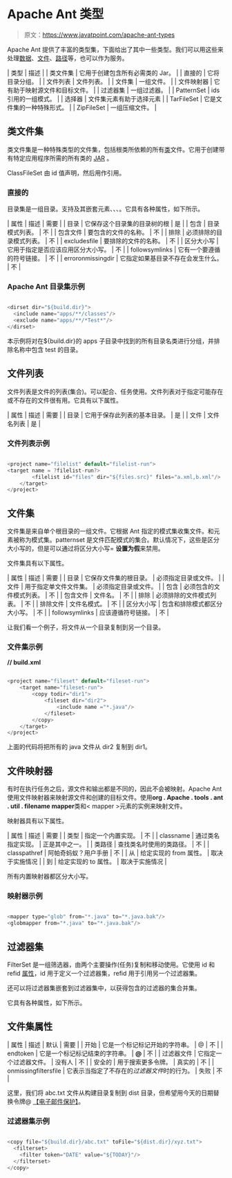 # Apache Ant 类型

> 原文：<https://www.javatpoint.com/apache-ant-types>

Apache Ant 提供了丰富的类型集，下面给出了其中一些类型。我们可以用这些来处理[数据](what-is-big-data)、[文件](linux-files)、[路径](how-to-set-path-in-java)等，也可以作为服务。

| 类型 | 描述 |
| 类文件集 | 它用于创建包含所有必需类的 Jar。 |
| 直接的 | 它将目录分组。 |
| 文件列表 | 文件列表。 |
| 文件集 | 一组文件。 |
| 文件映射器 | 它有助于映射源文件和目标文件。 |
| 过滤器集 | 一组过滤器。 |
| PatternSet | ids 引用的一组模式。 |
| 选择器 | 文件集元素有助于选择元素 |
| TarFileSet | 它是文件集的一种特殊形式。 |
| ZipFileSet | 一组压缩文件。 |

## 类文件集

类文件集是一种特殊类型的文件集，包括根类所依赖的所有[类](object-class)文件。它用于创建带有特定应用程序所需的所有类的 [JAR](how-to-make-an-executable-jar-file-in-java) 。

ClassFileSet 由 id 值声明，然后用作引用。

### 直接的

目录集是一组目录。支持<patternset>及其嵌套元素<include>、<includesfile>、<exclude>、<excludefiles>。它具有各种属性，如下所示。</excludefiles></exclude></includesfile></include></patternset>

| 属性 | 描述 | 需要 |
| 目录 | 它保存这个目录集的目录树的根 | 是 |
| 包含 | 目录模式列表。 | 不 |
| 包含文件 | 要包含的文件的名称。 | 不 |
| 排除 | 必须排除的目录模式列表。 | 不 |
| excludesfile | 要排除的文件的名称。 | 不 |
| 区分大小写 | 它用于指定是否应该应用区分大小写。 | 不 |
| followsymlinks | 它有一个要遵循的符号链接。 | 不 |
| erroronmissingdir | 它指定如果基目录不存在会发生什么。 | 不 |

### Apache Ant 目录集示例

```java

<dirset dir="${build.dir}">
  <include name="apps/**/classes"/>
  <exclude name="apps/**/*Test*"/>
</dirset>

```

本示例将对在${build.dir}的 apps 子目录中找到的所有目录名类进行分组，并排除名称中包含 test 的目录。

## 文件列表

文件列表是文件的列表(集合)。可以配合<concat>、<dependset>任务使用。文件列表对于指定可能存在或不存在的文件很有用。它具有以下属性。</dependset></concat>

| 属性 | 描述 | 需要 |
| 目录 | 它用于保存此列表的基本目录。 | 是 |
| 文件 | 文件名列表 | 是 |

### 文件列表示例

```java

<project name="filelist" default="filelist-run">
<target name = ?filelist-run?>
		<filelist id="files" dir="${files.src}" files="a.xml,b.xml"/>
	</target>
</project>

```

## 文件集

文件集是来自单个根目录的一组文件。它根据 Ant 指定的模式集收集文件。<include>和<exclude>元素被称为模式集。patternset 是文件匹配模式的集合。默认情况下，这些是区分大小写的，但是可以通过将区分大小写= **设置为假**来禁用。</exclude></include>

文件集具有以下属性。

| 属性 | 描述 | 需要 |
| 目录 | 它保存文件集的根目录。 | 必须指定目录或文件。 |
| 文件 | 用于指定单文件文件集。 | 必须指定目录或文件。 |
| 包含 | 必须包含的文件模式列表。 | 不 |
| 包含文件 | 文件名。 | 不 |
| 排除 | 必须排除的文件模式列表。 | 不 |
| 排除文件 | 文件名模式。 | 不 |
| 区分大小写 | 包含和排除模式都区分大小写。 | 不 |
| followsymlinks | 应该遵循符号链接。 | 不 |

让我们看一个例子，将文件从一个目录复制到另一个目录。

### 文件集示例

**// build.xml**

```java

<project name="fileset" default="fileset-run">
	<target name="fileset-run">
		<copy todir="dir1">
			<fileset dir="dir2">
  				<include name ="*.java"/>
			</fileset>
		</copy>
	</target>
</project>

```

上面的代码将把所有的 java 文件从 dir2 复制到 dir1。

## 文件映射器

有时在执行任务之后，源文件和输出都是不同的，因此不会被映射。Apache Ant 使用文件映射器来映射源文件和创建的目标文件。使用**org . Apache . tools . ant . util . filename mapper**类和< mapper >元素的实例来映射文件。

映射器具有以下属性。

| 属性 | 描述 | 需要 |
| 类型 | 指定一个内置实现。 | 不 |
| classname | 通过类名指定实现。 | 正是其中之一。 |
| 类路径 | 查找类名时使用的类路径。 | 不 |
| classpathref | 阿帕奇蚂蚁？用户手册 | 不 |
| 从 | 给定实现的 from 属性。 | 取决于实施情况 |
| 到 | 给定实现的 to 属性。 | 取决于实施情况 |

所有内置映射器都区分大小写。

### 映射器示例

```java

<mapper type="glob" from="*.java" to="*.java.bak"/>
<globmapper from="*.java" to="*.java.bak"/>

```

## 过滤器集

FilterSet 是一组筛选器，由两个主要操作(任务)复制和移动使用。它使用 id 和 refid [属性](xml-attributes)，id 用于定义一个过滤器集，refid 用于引用另一个过滤器集。

还可以将过滤器集嵌套到过滤器集中，以获得包含的过滤器的集合并集。

它具有各种属性，如下所示。

## 文件集属性

| 属性 | 描述 | 默认 | 需要 |
| 开始 | 它是一个标记标记开始的字符串。 | @ | 不 |
| endtoken | 它是一个标记标记结束的字符串。 | **@** | 不 |
| 过滤器文件 | 它指定一个过滤器文件。 | 没有人 | 不 |
| 安全的 | 用于搜索更多令牌。 | 真实的 | 不 |
| onmissingfiltersfile | 它表示当指定了不存在的*过滤器文件*时的行为。 | 失败 | 不 |

这里，我们将 abc.txt 文件从构建目录复制到 dist 目录，但希望用今天的日期替换令牌@ [【电子邮件保护】](/cdn-cgi/l/email-protection)。

### 过滤器集示例

```java

<copy file="${build.dir}/abc.txt" toFile="${dist.dir}/xyz.txt">
  <filterset>
    <filter token="DATE" value="${TODAY}"/>
  </filterset>
</copy>

```